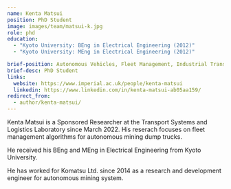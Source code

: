 ```yaml
---
name: Kenta Matsui
position: PhD Student
image: images/team/matsui-k.jpg
role: phd
education: 
  - "Kyoto University: BEng in Electrical Engineering (2012)"
  - "Kyoto University: MEng in Electrical Engineering (2012)"

brief-position: Autonomous Vehicles, Fleet Management, Industrial Transport
brief-desc: PhD Student
links:
  website: https://www.imperial.ac.uk/people/kenta-matsui
  linkedin: https://www.linkedin.com/in/kenta-matsui-ab05aa159/
redirect_from:
  - author/kenta-matsui/
---
```


Kenta Matsui is a Sponsored Researcher at the Transport Systems and Logistics Laboratory since March 2022. His reserach focuses on fleet management algorithms for autonomous mining dump trucks.

He received his BEng and MEng in Electrical Engineering from Kyoto University.

He has worked for Komatsu Ltd. since 2014 as a research and development engineer for autonomous mining system.
